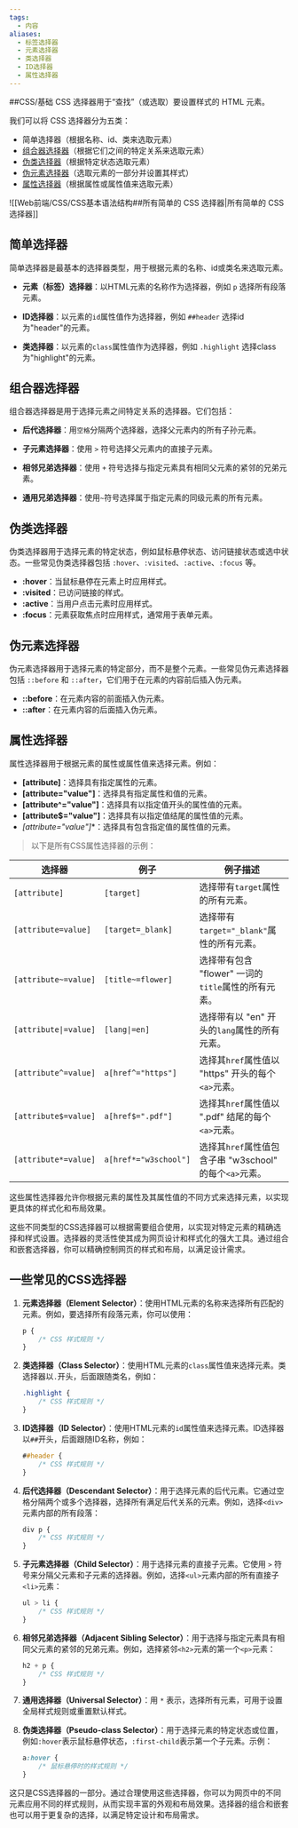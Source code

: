 ```yaml
---
tags:
  - 内容
aliases:
  - 标签选择器
  - 元素选择器
  - 类选择器
  - ID选择器
  - 属性选择器
---
```

##CSS/基础 
CSS 选择器用于“查找”（或选取）要设置样式的 HTML 元素。

我们可以将 CSS 选择器分为五类：

- 简单选择器（根据名称、id、类来选取元素）
- [组合器选择器](https://www.w3school.com.cn/css/css_combinators.asp "CSS 组合器")（根据它们之间的特定关系来选取元素）
- [伪类选择器](https://www.w3school.com.cn/css/css_pseudo_classes.asp "CSS 伪类")（根据特定状态选取元素）
- [伪元素选择器](https://www.w3school.com.cn/css/css_pseudo_elements.asp "CSS 伪元素")（选取元素的一部分并设置其样式）
- [属性选择器](https://www.w3school.com.cn/css/css_attribute_selectors.asp "CSS 属性选择器")（根据属性或属性值来选取元素）

![[Web前端/CSS/CSS基本语法结构##所有简单的 CSS 选择器|所有简单的 CSS 选择器]]

## **简单选择器**
简单选择器是最基本的选择器类型，用于根据元素的名称、id或类名来选取元素。

   - **元素（标签）选择器**：以HTML元素的名称作为选择器，例如 `p` 选择所有段落元素。
   
   - **ID选择器**：以元素的`id`属性值作为选择器，例如 `##header` 选择id为"header"的元素。
   
   - **类选择器**：以元素的`class`属性值作为选择器，例如 `.highlight` 选择class为"highlight"的元素。

## **组合器选择器**
组合器选择器是用于选择元素之间特定关系的选择器。它们包括：
   
   - **后代选择器**：用`空格`分隔两个选择器，选择父元素内的所有子孙元素。
   
   - **子元素选择器**：使用 `>` 符号选择父元素内的直接子元素。
   
   - **相邻兄弟选择器**：使用 `+` 符号选择与指定元素具有相同父元素的紧邻的兄弟元素。
   - **通用兄弟选择器**：使用`~`符号选择属于指定元素的同级元素的所有元素。
   
## **伪类选择器**
伪类选择器用于选择元素的特定状态，例如鼠标悬停状态、访问链接状态或选中状态。一些常见伪类选择器包括 `:hover`、`:visited`、`:active`、`:focus` 等。

   - **:hover**：当鼠标悬停在元素上时应用样式。
   - **:visited**：已访问链接的样式。
   - **:active**：当用户点击元素时应用样式。
   - **:focus**：元素获取焦点时应用样式，通常用于表单元素。

## **伪元素选择器**
伪元素选择器用于选择元素的特定部分，而不是整个元素。一些常见伪元素选择器包括 `::before` 和 `::after`，它们用于在元素的内容前后插入伪元素。

   - **::before**：在元素内容的前面插入伪元素。
   - **::after**：在元素内容的后面插入伪元素。

## **属性选择器**
属性选择器用于根据元素的属性或属性值来选择元素。例如：

   - **[attribute]**：选择具有指定属性的元素。
   - **[attribute="value"]**：选择具有指定属性和值的元素。
   - **[attribute^="value"]**：选择具有以指定值开头的属性值的元素。
   - **[attribute$="value"]**：选择具有以指定值结尾的属性值的元素。
   - **[attribute*="value"]**：选择具有包含指定值的属性值的元素。
> 以下是所有CSS属性选择器的示例：

| 选择器              | 例子               | 例子描述                                       |
| ------------------ | ------------------ | -------------------------------------------- |
| `[attribute]`      | `[target]`         | 选择带有`target`属性的所有元素。                |
| `[attribute=value]` | `[target=_blank]`  | 选择带有`target="_blank"`属性的所有元素。      |
| `[attribute~=value]` | `[title~=flower]`  | 选择带有包含 "flower" 一词的`title`属性的所有元素。 |
| `[attribute\|=value]` | `[lang\|=en]`      | 选择带有以 "en" 开头的`lang`属性的所有元素。    |
| `[attribute^=value]` | `a[href^="https"]` | 选择其`href`属性值以 "https" 开头的每个`<a>`元素。  |
| `[attribute$=value]` | `a[href$=".pdf"]`  | 选择其`href`属性值以 ".pdf" 结尾的每个`<a>`元素。  |
| `[attribute*=value]` | `a[href*="w3school"]` | 选择其`href`属性值包含子串 "w3school" 的每个`<a>`元素。  |

这些属性选择器允许你根据元素的属性及其属性值的不同方式来选择元素，以实现更具体的样式化和布局效果。

这些不同类型的CSS选择器可以根据需要组合使用，以实现对特定元素的精确选择和样式设置。选择器的灵活性使其成为网页设计和样式化的强大工具。通过组合和嵌套选择器，你可以精确控制网页的样式和布局，以满足设计需求。

## 一些常见的CSS选择器

1. **元素选择器（Element Selector）**：使用HTML元素的名称来选择所有匹配的元素。例如，要选择所有段落元素，你可以使用：
   ```css
   p {
       /* CSS 样式规则 */
   }
   ```

2. **类选择器（Class Selector）**：使用HTML元素的`class`属性值来选择元素。类选择器以`.`开头，后面跟随类名，例如：
   ```css
   .highlight {
       /* CSS 样式规则 */
   }
   ```

3. **ID选择器（ID Selector）**：使用HTML元素的`id`属性值来选择元素。ID选择器以`##`开头，后面跟随ID名称，例如：
   ```css
   ##header {
       /* CSS 样式规则 */
   }
   ```

4. **后代选择器（Descendant Selector）**：用于选择元素的后代元素。它通过空格分隔两个或多个选择器，选择所有满足后代关系的元素。例如，选择`<div>`元素内部的所有段落：
   ```css
   div p {
       /* CSS 样式规则 */
   }
   ```

5. **子元素选择器（Child Selector）**：用于选择元素的直接子元素。它使用 `>` 符号来分隔父元素和子元素的选择器。例如，选择`<ul>`元素内部的所有直接子`<li>`元素：
   ```css
   ul > li {
       /* CSS 样式规则 */
   }
   ```

6. **相邻兄弟选择器（Adjacent Sibling Selector）**：用于选择与指定元素具有相同父元素的紧邻的兄弟元素。例如，选择紧邻`<h2>`元素的第一个`<p>`元素：
   ```css
   h2 + p {
       /* CSS 样式规则 */
   }
   ```

7. **通用选择器（Universal Selector）**：用 `*` 表示，选择所有元素，可用于设置全局样式规则或重置默认样式。

8. **伪类选择器（Pseudo-class Selector）**：用于选择元素的特定状态或位置，例如`:hover`表示鼠标悬停状态，`:first-child`表示第一个子元素。示例：
   ```css
   a:hover {
       /* 鼠标悬停时的样式规则 */
   }
   ```

这只是CSS选择器的一部分。通过合理使用这些选择器，你可以为网页中的不同元素应用不同的样式规则，从而实现丰富的外观和布局效果。选择器的组合和嵌套也可以用于更复杂的选择，以满足特定设计和布局需求。

